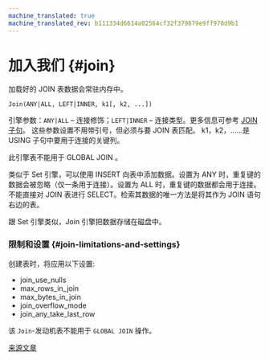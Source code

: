 ```yaml
---
machine_translated: true
machine_translated_rev: b111334d6614a02564cf32f379679e9ff970d9b1
---
```


# 加入我们 {#join}

加载好的 JOIN 表数据会常驻内存中。

    Join(ANY|ALL, LEFT|INNER, k1[, k2, ...])

引擎参数：`ANY|ALL` – 连接修饰；`LEFT|INNER` – 连接类型。更多信息可参考 [JOIN子句](../../../engines/table_engines/special/join.md#select-join)。
这些参数设置不用带引号，但必须与要 JOIN 表匹配。 k1，k2，……是 USING 子句中要用于连接的关键列。

此引擎表不能用于 GLOBAL JOIN 。

类似于 Set 引擎，可以使用 INSERT 向表中添加数据。设置为 ANY 时，重复键的数据会被忽略（仅一条用于连接）。设置为 ALL 时，重复键的数据都会用于连接。不能直接对 JOIN 表进行 SELECT。检索其数据的唯一方法是将其作为 JOIN 语句右边的表。

跟 Set 引擎类似，Join 引擎把数据存储在磁盘中。

### 限制和设置 {#join-limitations-and-settings}

创建表时，将应用以下设置:

-   join\_use\_nulls
-   max\_rows\_in\_join
-   max\_bytes\_in\_join
-   join\_overflow\_mode
-   join\_any\_take\_last\_row

该 `Join`-发动机表不能用于 `GLOBAL JOIN` 操作。

[来源文章](https://clickhouse.tech/docs/en/operations/table_engines/join/) <!--hide-->
